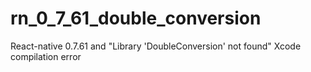 # rn_0_7_61_double_conversion
React-native 0.7.61 and "Library 'DoubleConversion' not found" Xcode compilation error
